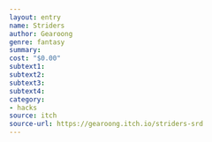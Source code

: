 ```yaml
---
layout: entry 
name: Striders
author: Gearoong
genre: fantasy
summary: 
cost: "$0.00"
subtext1: 
subtext2: 
subtext3: 
subtext4: 
category:
- hacks
source: itch
source-url: https://gearoong.itch.io/striders-srd
---
```

